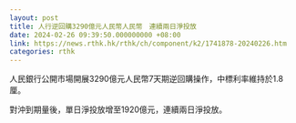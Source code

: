 ```yaml
---
layout: post
title: 人行逆回購3290億元人民幣人民幣　連續兩日淨投放
date: 2024-02-26 09:39:50.000000000 +08:00
link: https://news.rthk.hk/rthk/ch/component/k2/1741878-20240226.htm
categories: rthk
---
```


人民銀行公開市場開展3290億元人民幣7天期逆回購操作，中標利率維持於1.8厘。

對沖到期量後，單日淨投放增至1920億元，連續兩日淨投放。
